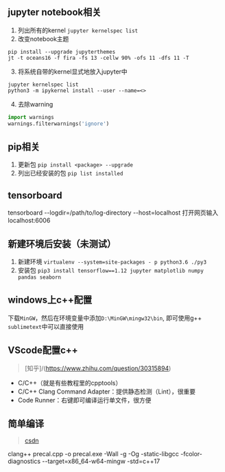 ## jupyter notebook相关
1. 列出所有的kernel `jupyter kernelspec list`
2. 改变notebook主题
```
pip install --upgrade jupyterthemes
jt -t oceans16 -f fira -fs 13 -cellw 90% -ofs 11 -dfs 11 -T
```
3. 将系统自带的kernel显式地放入jupyter中
```
jupyter kernelspec list
python3 -m ipykernel install --user --name=<>
```
4. 去除warning
```Python
import warnings
warnings.filterwarnings('ignore')
```

## pip相关
1. 更新包 `pip install <package> --upgrade`
2. 列出已经安装的包 `pip list installed`


## tensorboard
tensorboard --logdir=/path/to/log-directory --host=localhost
打开网页输入localhost:6006

## 新建环境后安装（未测试）
1. 新建环境 `virtualenv --system=site-packages - p python3.6 ./py3`
2. 安装包 `pip3 install tensorflow==1.12 jupyter matplotlib numpy pandas seaborn`

## windows上c++配置
下载`MinGW`，然后在环境变量中添加`D:\MinGW\mingw32\bin`, 即可使用g++
`sublimetext`中可以直接使用

## VScode配置c++
> [知乎]/(https://www.zhihu.com/question/30315894)

- C/C++（就是有些教程里的cpptools）
- C/C++ Clang Command Adapter：提供静态检测（Lint），很重要
- Code Runner：右键即可编译运行单文件，很方便

## 简单编译
> [csdn](https://blog.csdn.net/yc461515457/article/details/50907393)

clang++ precal.cpp -o precal.exe -Wall -g -Og -static-libgcc -fcolor-diagnostics --target=x86_64-w64-mingw -std=c++17